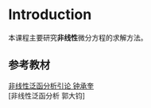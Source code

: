 # Introduction

本课程主要研究**非线性**微分方程的求解方法。

## 参考教材

[非线性泛函分析引论 钟承奎][textbook]   
[非线性泛函分析 郭大钧]     

[textbook]: ../Library/非线性泛函分析引论.pdf
